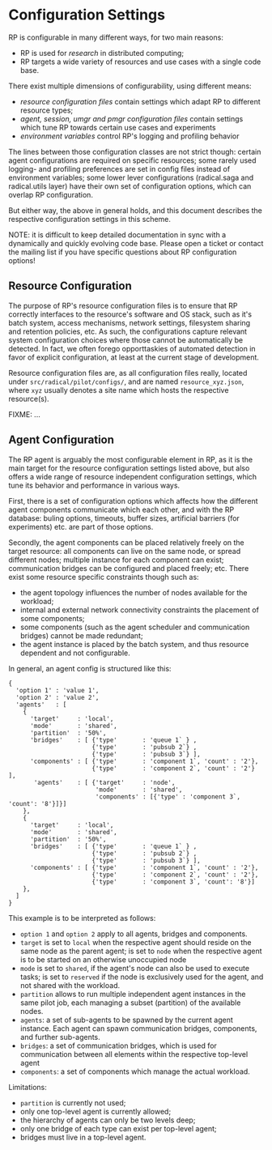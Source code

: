 
# Configuration Settings

RP is configurable in many different ways, for two main reasons:

  * RP is used for *research* in distributed computing;
  * RP targets a wide variety of resources and use cases with a 
    single code base.


There exist multiple dimensions of configurability, using different means:

  * *resource configuration files* contain settings which adapt RP to different
    resource types;
  * *agent, session, umgr and pmgr configuration files* contain settings which
    tune RP towards certain use cases and experiments
  * *environment variables* control RP's logging and profiling behavior

The lines between those configuration classes are not strict though: certain
agent configurations are required on specific resources; some rarely used
logging- and profiling preferences are set in config files instead of
environment variables; some lower lever configurations (radical.saga and
radical.utils layer) have their own set of configuration options, which can
overlap RP configuration.

But either way, the above in general holds, and this document describes the
respective configuration settings in this scheme.


NOTE: it is difficult to keep detailed documentation in sync with a dynamically
      and quickly evolving code base.  Please open a ticket or contact the
      mailing list if you have specific questions about RP configuration
      options!


## Resource Configuration

The purpose of RP's resource configuration files is to ensure that RP correctly
interfaces to the resource's software and OS stack, such as it's batch system,
access mechanisms, network settings, filesystem sharing and retention policies,
etc.  As such, the configurations capture relevant system configuration choices
where those cannot be automatically be detected.  In fact, we often forego
opporttaskies of automated detection in favor of explicit configuration, at
least at the current stage of development.

Resource configuration files are, as all configuration files really, located
under `src/radical/pilot/configs/`, and are named `resource_xyz.json`, where
`xyz` usually denotes a site name which hosts the respective resource(s).

FIXME: ...


## Agent Configuration

The RP agent is arguably the most configurable element in RP, as it is the main
target for the resource configuration settings listed above, but also offers
a wide range of resource independent configuration settings, which tune its
behavior and performance in various ways.

First, there is a set of configuration options which affects how the different
agent components communicate which each other, and with the RP database: buling
options, timeouts, buffer sizes, artificial barriers (for experiments) etc. are
part of those options.

Secondly, the agent components can be placed relatively freely on the target
resource: all components can live on the same node, or spread different nodes;
multiple instance for each component can exist; communication bridges can be
configured and placed freely; etc.  There exist some resource specific
constraints though such as:

  * the agent topology influences the number of nodes available for the
    workload;
  * internal and external network connectivity constraints the placement of some
    components; 
  * some components (such as the agent scheduler and communication bridges)
    cannot be made redundant;
  * the agent instance is placed by the batch system, and thus resource dependent 
    and not configurable.

In general, an agent config is structured like this:

```
{
  'option 1' : 'value 1',
  'option 2' : 'value 2',
  'agents'   : [ 
    {
      'target'     : 'local',
      'mode'       : 'shared', 
      'partition'  : '50%',
      'bridges'    : [ {'type'       : 'queue 1` } ,
                       {'type'       : 'pubsub 2`} ,
                       {'type'       : 'pubsub 3`} ],
      'components' : [ {'type'       : 'component 1`, 'count' : '2'},
                       {'type'       : 'component 2`, 'count' : '2'} ],
       'agents'    : [ {'target'     : 'node',
                        'mode'       : 'shared', 
                        'components' : [{'type' : 'component 3`, 'count': '8'}]}]
    },
    {
      'target'     : 'local',
      'mode'       : 'shared', 
      'partition'  : '50%',
      'bridges'    : [ {'type'       : 'queue 1` } ,
                       {'type'       : 'pubsub 2`} ,
                       {'type'       : 'pubsub 3`} ],
      'components' : [ {'type'       : 'component 1`, 'count' : '2'},
                       {'type'       : 'component 2`, 'count' : '2'},
                       {'type'       : 'component 3`, 'count': '8'}]
    },
  ]
}
```

This example is to be interpreted as follows:

  * `option 1` and `option 2` apply to all agents, bridges and components.
  * `target` is set to `local` when the respective agent should reside on the
    same node as the parent agent; is set to `node` when the respective agent is
    to be started on an otherwise unoccupied node
  * `mode` is set to `shared`, if the agent's node can also be used to execute
    tasks; is set to `reserved` if the node is exclusively used for the
    agent, and not shared with the workload.
  * `partition` allows to run multiple independent agent instances in the same
    pilot job, each managing a subset (partition) of the available nodes.
  * `agents`: a set of sub-agents to be spawned by the current agent instance.
    Each agent can spawn communication bridges, components, and further
    sub-agents.
  * `bridges`: a set of communication bridges, which is used for communication
    between all elements within the respective top-level agent
  * `components`: a set of components which manage the actual workload.


Limitations:

  * `partition` is currently not used;
  * only one top-level agent is currently allowed;
  * the hierarchy of agents can only be two levels deep;
  * only one bridge of each type can exist per top-level agent;
  * bridges must live in a top-level agent.


